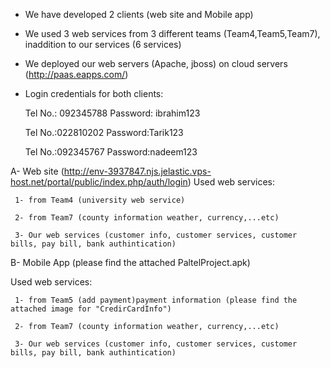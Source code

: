 - We have developed 2 clients (web site and Mobile app)
- We used 3 web services from 3 different teams (Team4,Team5,Team7), inaddition to our services (6 services)
- We deployed our web servers (Apache, jboss) on cloud servers (http://paas.eapps.com/)

- Login credentials for both clients: 

  Tel No.: 092345788
  Password: ibrahim123

  Tel No.:022810202
  Password:Tarik123

  Tel No.:092345767
  Password:nadeem123

A- Web site (http://env-3937847.njs.jelastic.vps-host.net/portal/public/index.php/auth/login)
   Used web services:
   
     1- from Team4 (university web service)
   
     2- from Team7 (county information weather, currency,...etc)
   
     3- Our web services (customer info, customer services, customer bills, pay bill, bank authintication)
   
   
B- Mobile App (please find the attached PaltelProject.apk)

   Used web services:
   
     1- from Team5 (add payment)payment information (please find the attached image for "CredirCardInfo")
     
     2- from Team7 (county information weather, currency,...etc)
   
     3- Our web services (customer info, customer services, customer bills, pay bill, bank authintication)
   
